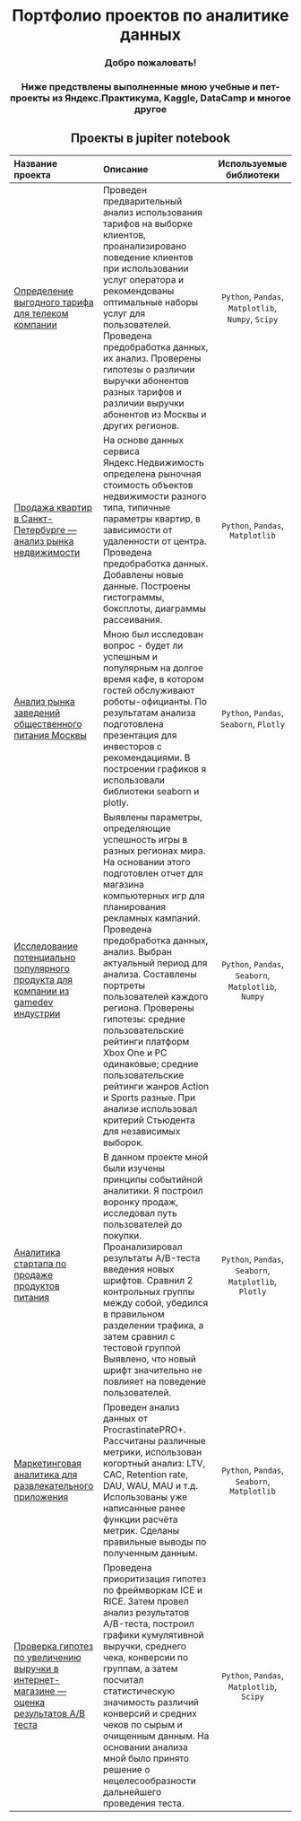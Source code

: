 <h1 align="center">Портфолио проектов по аналитике данных </h1>
<h3 align="center">Добро пожаловать!  </h3>
<h3 align="center">Ниже предствлены выполненные мною учебные и пет-проекты из Яндекс.Практикума, Kaggle, DataCamp и многое другое</h3>


<h2 align="center"> Проекты в jupiter notebook </h2>

| Название проекта | Описание | Используемые библиотеки | 
| :----------------------- | :---------------------- | :---------------------: |
| [Определение выгодного тарифа для телеком компании](https://github.com/shikunovip/data_analyst_projects/blob/main/telecom_tariffs/telecom_company.ipynb) | Проведен предварительный анализ использования тарифов на выборке клиентов, проанализировано поведение клиентов при использовании услуг оператора и рекомендованы оптимальные наборы услуг для пользователей. Проведена предобработка данных, их анализ. Проверены гипотезы о различии выручки абонентов разных тарифов и различии выручки абонентов из Москвы и других регионов.| `Python`, `Pandas`, `Matplotlib`, `Numpy`, `Scipy`|
| [Продажа квартир в Санкт-Петербурге — анализ рынка недвижимости](https://github.com/shikunovip/data_analyst_projects/blob/main/real_estate_analysis/real_estate_analys.ipynb) | На основе данных сервиса Яндекс.Недвижимость определена рыночная стоимость объектов недвижимости разного типа, типичные параметры квартир, в зависимости от удаленности от центра. Проведена предобработка данных. Добавлены новые данные. Построены гистограммы, боксплоты, диаграммы рассеивания.| `Python`, `Pandas`, `Matplotlib`|
| [Анализ рынка заведений общественного питания Москвы](https://github.com/shikunovip/data_analyst_projects/blob/main/moscow_streets_and_cafe/moscow_streets_and_cafe.ipynb) | Мною был исследован вопрос - будет ли успешным и популярным на долгое время кафе, в котором гостей обслуживают роботы-официанты. По результатам анализа подготовлена презентация для инвесторов с рекомендациями. В построении графиков я использовали библиотеки seaborn и plotly. | `Python`, `Pandas`, `Seaborn`, `Plotly`|
| [Исследование потенциально популярного продукта для компании из gamedev индустрии](https://github.com/shikunovip/data_analyst_projects/blob/main/gamedev_analysis/gamedev_analysis.ipynb) | Выявлены параметры, определяющие успешность игры в разных регионах мира. На основании этого подготовлен отчет для магазина компьютерных игр для планирования рекламных кампаний. Проведена предобработка данных, анализ. Выбран актуальный период для анализа. Составлены портреты пользователей каждого региона. Проверены гипотезы: средние пользовательские рейтинги платформ Xbox One и PC одинаковые; средние пользовательские рейтинги жанров Action и Sports разные. При анализе использовал критерий Стьюдента для независимых выборок. | `Python`, `Pandas`, `Seaborn`, `Matplotlib`, `Numpy`|
| [Аналитика стартапа по продаже продуктов питания](https://github.com/shikunovip/data_analyst_projects/blob/main/food_sales_startup/food_sales_startup.ipynb) | В данном проекте мной были изучены принципы событийной аналитики. Я построил воронку продаж, исследовал путь пользователей до покупки. Проанализировал результаты A/B-теста введения новых шрифтов. Сравнил 2 контрольных группы между собой, убедился в правильном разделении трафика, а затем сравнил с тестовой группой Выявлено, что новый шрифт значительно не повлияет на поведение пользователей. | `Python`, `Pandas`, `Seaborn`, `Matplotlib`, `Plotly`|
| [Маркетинговая аналитика для развлекательного приложения](https://github.com/shikunovip/data_analyst_projects/blob/main/application_marketing_analysis/application_marketing_analysis.ipynb) | Проведен анализ данных от ProcrastinatePRO+. Рассчитаны различные метрики, использован когортный анализ: LTV, CAC, Retention rate, DAU, WAU, MAU и т.д. Использованы уже написанные ранее функции расчёта метрик. Сделаны правильные выводы по полученным данным.| `Python`, `Pandas`, `Seaborn`, `Matplotlib` |
| [Проверка гипотез по увеличению выручки в интернет-магазине — оценка результатов A/B теста](https://github.com/shikunovip/data_analyst_projects/blob/main/AB_tests/AB_test_results.ipynb) | Проведена приоритизация гипотез по фреймворкам ICE и RICE. Затем провел анализ результатов A/B-теста, построил графики кумулятивной выручки, среднего чека, конверсии по группам, а затем посчитал статистическую значимость различий конверсий и средних чеков по сырым и очищенным данным. На основании анализа мной было принято решение о нецелесообразности дальнейшего проведения теста.| `Python`, `Pandas`, `Matplotlib`, `Scipy`|
